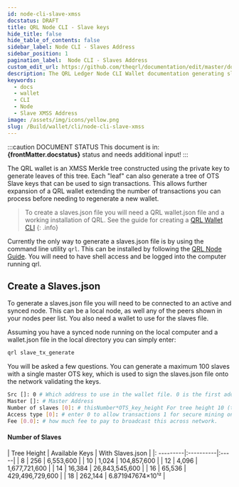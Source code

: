 ```yaml
---
id: node-cli-slave-xmss
docstatus: DRAFT
title: QRL Node CLI - Slave keys
hide_title: false
hide_table_of_contents: false
sidebar_label: Node CLI - Slaves Address
sidebar_position: 1
pagination_label:  Node CLI - Slaves Address
custom_edit_url: https://github.com/theqrl/documentation/edit/master/docs/basics/what-is-qrl.md
description: The QRL Ledger Node CLI Wallet documentation generating slave xmss keys
keywords:
  - docs
  - wallet
  - CLI
  - Node
  - Slave XMSS Address
image: /assets/img/icons/yellow.png
slug: /Build/wallet/cli/node-cli-slave-xmss
---
```



:::caution DOCUMENT STATUS 
<span>This document is in: <b>{frontMatter.docstatus}</b> status and needs additional input!</span>
:::


The QRL wallet is an XMSS Merkle tree constructed using the private key to generate leaves of this tree. Each "leaf" can also generate a tree of OTS Slave keys that can be used to sign transactions. This allows further expansion of a QRL wallet extending the number of transactions you can process before needing to regenerate a new wallet.

> To create a slaves.json file you will need a QRL wallet.json file and a working installation of QRL. See the guide for creating a [QRL Wallet CLI](/wallet/wallet-cli)
{: .info}

Currently the only way to generate a slaves.json file is by using the command line utility `qrl`. This can be installed by following the [QRL Node Guide](/node/QRLnode).  You will need to have shell access and be logged into the computer running qrl.



## Create a Slaves.json

To generate a slaves.json file you will need to be connected to an active and synced node. This can be a local node, as well any of the peers shown in your nodes peer list. You also need a wallet to use for the slaves file.

Assuming you have a synced node running on the local computer and a wallet.json file in the local directory you can simply enter:

```bash
qrl slave_tx_generate
```

You will be asked a few questions. You can generate a maximum 100 slaves with a single master OTS key, which is used to sign the slaves.json file onto the network validating the keys.  

```bash
Src []: 0 # Which address to use in the wallet file. 0 is the first address.
Master []: # Master Address
Number of slaves [0]: # thisNumber*OTS_key_height For tree height 10 (this*1024)
Access type [0]: # enter 0 to allow transactions 1 for secure mining only
Fee [0.0]: # how much fee to pay to broadcast this across network.
```

#### Number of Slaves 

|  Tree Height | Available Keys | With Slaves.json |
|: ---------|:----------|:-----|
| 8  | 256 | 6,553,600 |
| 10 |  1,024 | 104,857,600 | 
| 12 |  4,096 | 1,677,721,600 |
| 14 |  16,384 | 26,843,545,600 |
| 16 |  65,536 | 429,496,729,600 |
| 18 |  262,144 | 6.871947674×10¹² |
